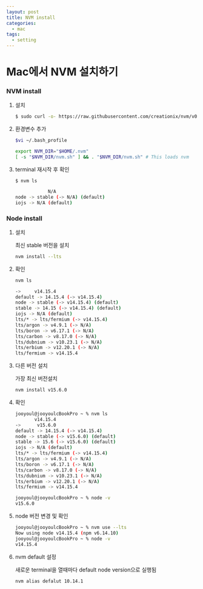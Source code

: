 ```yaml
---
layout: post
title: NVM install
categories:
  - mac
tags:
  - setting
---
```

# Mac에서 NVM 설치하기

### NVM install

1. 설치

   ```bash
   $ sudo curl -o- https://raw.githubusercontent.com/creationix/nvm/v0.33.1/install.sh | bash
   ```

   

2. 환경변수 추가

   ```bash
   $vi ~/.bash_profile
   ```

   

   ```bash
   export NVM_DIR="$HOME/.nvm"
   [ -s "$NVM_DIR/nvm.sh" ] && . "$NVM_DIR/nvm.sh" # This loads nvm
   ```

3. terminal 재시작 후 확인

   ```
   $ nvm ls
   ```

   ```bash
               N/A
   node -> stable (-> N/A) (default)
   iojs -> N/A (default)
   ```

### Node install

1. 설치

   최신 stable 버전을 설치

   ```bash
   nvm install --lts
   ```

2. 확인

   ```bash
   nvm ls
   ```

   ```bash
   ->     v14.15.4
   default -> 14.15.4 (-> v14.15.4)
   node -> stable (-> v14.15.4) (default)
   stable -> 14.15 (-> v14.15.4) (default)
   iojs -> N/A (default)
   lts/* -> lts/fermium (-> v14.15.4)
   lts/argon -> v4.9.1 (-> N/A)
   lts/boron -> v6.17.1 (-> N/A)
   lts/carbon -> v8.17.0 (-> N/A)
   lts/dubnium -> v10.23.1 (-> N/A)
   lts/erbium -> v12.20.1 (-> N/A)
   lts/fermium -> v14.15.4
   ```

3. 다른 버전 설치

   가장 최신 버전설치

   ```bash
   nvm install v15.6.0
   ```

4. 확인

   ```bash
   jooyoul@jooyoulcBookPro ~ % nvm ls
          v14.15.4
   ->      v15.6.0
   default -> 14.15.4 (-> v14.15.4)
   node -> stable (-> v15.6.0) (default)
   stable -> 15.6 (-> v15.6.0) (default)
   iojs -> N/A (default)
   lts/* -> lts/fermium (-> v14.15.4)
   lts/argon -> v4.9.1 (-> N/A)
   lts/boron -> v6.17.1 (-> N/A)
   lts/carbon -> v8.17.0 (-> N/A)
   lts/dubnium -> v10.23.1 (-> N/A)
   lts/erbium -> v12.20.1 (-> N/A)
   lts/fermium -> v14.15.4
   
   jooyoul@jooyoulcBookPro ~ % node -v
   v15.6.0
   ```

5. node 버전 변경 및 확인

   ```bash
   jooyoul@jooyoulcBookPro ~ % nvm use --lts
   Now using node v14.15.4 (npm v6.14.10)
   jooyoul@jooyoulcBookPro ~ % node -v
   v14.15.4
   ```
   
6. nvm default 설정

   새로운 terminal을 열때마다 default node version으로 실행됨
 
   ```bash
   nvm alias defalut 10.14.1
   ```
   

   
